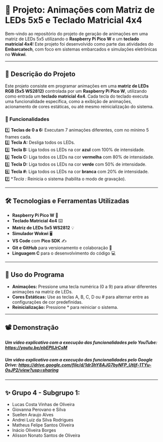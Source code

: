 # 🧩 Projeto: Animações com Matriz de LEDs 5x5 e Teclado Matricial 4x4

Bem-vindo ao repositório do projeto de geração de animações em uma matriz de LEDs 5x5 utilizando o **Raspberry Pi Pico W** e um **teclado matricial 4x4**! Este projeto foi desenvolvido como parte das atividades do **Embarcatech**, com foco em sistemas embarcados e simulações eletrônicas no **Wokwi**.

---

## 📜 Descrição do Projeto

Este projeto consiste em programar animações em uma **matriz de LEDs RGB (5x5 WS2812)** controlada por um **Raspberry Pi Pico W**, utilizando como entrada um **teclado matricial 4x4**. Cada tecla do teclado executa uma funcionalidade específica, como a exibição de animações, acionamento de cores estáticas, ou até mesmo reinicialização do sistema.

### 🎯 Funcionalidades

1️⃣ **Teclas de 0 a 6:** Executam 7 animações diferentes, com no mínimo 5 frames cada.  
2️⃣ **Tecla A:** Desliga todos os LEDs.  
3️⃣ **Tecla B:** Liga todos os LEDs na cor **azul** com 100% de intensidade.  
4️⃣ **Tecla C:** Liga todos os LEDs na cor **vermelha** com 80% de intensidade.  
5️⃣ **Tecla D:** Liga todos os LEDs na cor **verde** com 50% de intensidade.  
6️⃣ **Tecla #:** Liga todos os LEDs na cor **branca** com 20% de intensidade.  
7️⃣ **Tecla *:** Reinicia o sistema (habilita o modo de gravação).  

---

## 🛠️ Tecnologias e Ferramentas Utilizadas

- **Raspberry Pi Pico W** 🛜
- **Teclado Matricial 4x4** ⌨️
- **Matriz de LEDs 5x5 WS2812** 💡
- **Simulador Wokwi** 🖥️
- **VS Code** com **Pico SDK** ✍️
- **Git e GitHub** para versionamento e colaboração 🤝
- **Linguagem C** para o desenvolvimento do código 💻

---

## 📖 Uso do Programa

- **Animações:** Pressione uma tecla numérica (0 a 9) para ativar diferentes animações na matriz de LEDs.
- **Cores Estáticas:** Use as teclas A, B, C, D ou # para alternar entre as configurações de cor predefinidas.
- **Reinicialização:** Pressione * para reiniciar o sistema.

---

## 📽️ Demonstração

##### Um vídeo explicativo com a execução das funcionalidades pelo YouTube: https://youtu.be/ebEPllJrCsM
##### Um vídeo explicativo com a execução das funcionalidades pelo Google Drive: https://drive.google.com/file/d/1dr3hY8AJG7byNFP_Utljf-1TYu-0sJP2/view?usp=sharing

---

## ✨ Grupo 4 - Subgrupo 1:

- Lucas Costa Vinhas de Oliveira
- Giovanna Perovano e Silva
- Suellen Araujo Alves
- Andrei Luiz da Silva Rodrigues
- Matheus Felipe Santos Oliveira
- Inácio Oliveira Borges
- Alisson Nonato Santos de Oliveira
